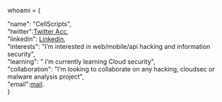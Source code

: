 whoami = {

"name": "CellScripts",   
"twitter":[Twitter Acc](https://mobile.twitter.com/cellscripts),    
"linkedin": [Linkedin](https://www.linkedin.com/in/peter-davis-b9812b1aa),    
"interests": "I’m interested in web/mobile/api hacking and information security",       
"learning": " I’m currently learning Cloud security",      
"collaboration": "I’m looking to collaborate on any hacking, cloudsec or malware analysis project",    
"email":[mail](mailto:peter.davis873@gmail.com).   
}
